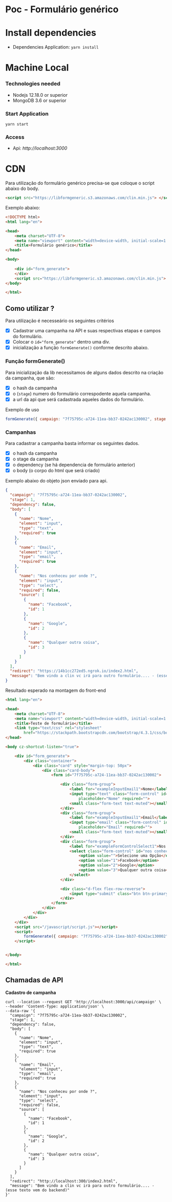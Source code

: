 # Poc - Formulário genérico

# Install dependencies

- Dependencies Application: ` yarn install `

# Machine Local
### Technologies needed
- Nodejs 12.18.0 or superior
- MongoDB 3.6 or superior

### Start Application
`yarn start`

### Access
- Api: *http://localhost:3000*


# CDN

Para utilização do formulário genérico precisa-se que coloque o script abaixo do body.
```html
<script src="https://libformgeneric.s3.amazonaws.com/clin.min.js"> </script>
```
Exemplo abaixo:

```html
<!DOCTYPE html>
<html lang="en">

<head>
    <meta charset="UTF-8">
    <meta name="viewport" content="width=device-width, initial-scale=1.0">
    <title>Formulário genérico</title>
</head>

<body>
    
    <div id="form_generate">
    </div>
    <script src="https://libformgeneric.s3.amazonaws.com/clin.min.js"> </script>
</body>

</html>
```
## Como utilizar ?
Para utilização é necesseário os seguintes critérios
 - [x] Cadastrar uma campanha na API e suas respectivas etapas e campos do formulário.
 - [x] Colocar o ```id="form_generate"``` dentro uma div.
 - [x] inicialização a função ```formGenerate()``` conforme descrito abaixo.

 ### Função formGenerate()
Para inicialização da lib necessitamos de alguns dados descrito na criação da campanha, que são:

- [x] o hash da campanha
- [x] o (```stage```) numero do formulário correspodente aquela campanha.
- [x] a url da api que será cadastrada aqueles dados do formulário.

Exemplo de uso

```js
formGenerate({ campaign: "7f75795c-a724-11ea-bb37-0242ac130002", stage: 1, url: 'https://14b1cc272ed5.ngrok.io' })
```

### Campanhas
Para cadastrar a campanha basta informar os seguintes dados.
 - [x] o hash da campanha
 - [x] o stage da campanha
 - [x] o dependency (se há dependencia de formulário anterior)
 - [x] o body (o corpo do html que será criado)

 Exemplo abaixo do objeto json enviado para api.
 
```json
{
  "campaign": "7f75795c-a724-11ea-bb37-0242ac130002",
  "stage": 1,
  "dependency": false,
  "body": [
    {
      "name": "Nome",
      "element": "input",
      "type": "text",
      "required": true
    },
    {
      "name": "Email",
      "element": "input",
      "type": "email",
      "required": true
    },
    {
      "name": "Nos conheceu por onde ?",
      "element": "input",
      "type": "select",
      "required": false,
      "source": [
        {
          "name": "Facebook",
          "id": 1
        },
        {
          "name": "Google",
          "id": 2
        },
        {
          "name": "Qualquer outra coisa",
          "id": 3
        }
      ]
    }
  ],
  "redirect": "https://14b1cc272ed5.ngrok.io/index2.html",
  "message": "Bem vindo a clin vc irá para outro formulário.... - (esse texto vem do backend)"
}
```

Resultado esperado na montagem do front-end

```html
<html lang="en">

<head>
    <meta charset="UTF-8">
    <meta name="viewport" content="width=device-width, initial-scale=1.0">
    <title>Teste de formulário</title>
    <link type="text/css" rel="stylesheet"
        href="https://stackpath.bootstrapcdn.com/bootstrap/4.3.1/css/bootstrap.min.css">
</head>

<body cz-shortcut-listen="true">

    <div id="form_generate">
        <div class="container">
            <div class="card" style="margin-top: 50px">
                <div class="card-body">
                    <form id="7f75795c-a724-11ea-bb37-0242ac130002">

                        <div class="form-group">
                            <label for="exampleInputEmail1">Nome</label>
                            <input type="text" class="form-control" id="nome" aria-describedby="emailHelp"
                                placeholder="Nome" required="">
                            <small class="form-text text-muted"></small>
                        </div>
                        <div class="form-group">
                            <label for="exampleInputEmail1">Email</label>
                            <input type="email" class="form-control" id="email" aria-describedby="emailHelp"
                                placeholder="Email" required="">
                            <small class="form-text text-muted"></small>
                        </div>
                        <div class="form-group">
                            <label for="exampleFormControlSelect1">Nos conheceu por onde ?</label>
                            <select class="form-control" id="nos conheceu por onde ?">
                                <option value="">Selecione uma Opção</option>
                                <option value="1">Facebook</option>
                                <option value="2">Google</option>
                                <option value="3">Qualquer outra coisa</option>
                            </select>
                        </div>

                        <div class="d-flex flex-row-reverse">
                            <input type="submit" class="btn btn-primary">
                        </div>
                    </form>
                </div>
            </div>
        </div>
    </div>
    <script src="/javascript/script.js"></script>
    <script>
        formGenerate({ campaign: "7f75795c-a724-11ea-bb37-0242ac130002", stage: 1, url: 'https://14b1cc272ed5.ngrok.io' })
    </script>


</body>

</html>
```

## Chamadas de API

**Cadastro de campanha**
```curl
curl --location --request GET 'http://localhost:3000/api/campaign' \
--header 'Content-Type: application/json' \
--data-raw '{
  "campaign": "7f75795c-a724-11ea-bb37-0242ac130002",
  "stage": 1,
  "dependency": false,
  "body": [
    {
      "name": "Nome",
      "element": "input",
      "type": "text",
      "required": true
    },
    {
      "name": "Email",
      "element": "input",
      "type": "email",
      "required": true
    },
    {
      "name": "Nos conheceu por onde ?",
      "element": "input",
      "type": "select",
      "required": false,
      "source": [
        {
          "name": "Facebook",
          "id": 1
        },
        {
          "name": "Google",
          "id": 2
        },
        {
          "name": "Qualquer outra coisa",
          "id": 3
        }
      ]
    }
  ],
  "redirect": "http://localhost:300/index2.html",
  "message": "Bem vindo a clin vc irá para outro formulário.... - (esse texto vem do backend)"
}'
```
